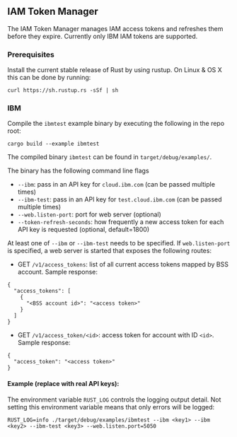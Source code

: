 ## IAM Token Manager
The IAM Token Manager manages IAM access tokens and refreshes them before they
expire. Currently only IBM IAM tokens are supported.

### Prerequisites
Install the current stable release of Rust by using rustup. On Linux & OS X
this can be done by running:

```
curl https://sh.rustup.rs -sSf | sh
```



### IBM
Compile the `ibmtest` example binary by executing the following in the repo root:

```
cargo build --example ibmtest 
```

The compiled binary `ibmtest` can be found in `target/debug/examples/`.

The binary has the following command line flags 

- `--ibm`: pass in an API key for `cloud.ibm.com` (can be passed multiple times)
- `--ibm-test`: pass in an API key for `test.cloud.ibm.com` (can be passed multiple times)
- `--web.listen-port`: port for web server (optional)
- `--token-refresh-seconds`: how frequently a new access token for each API key is requested (optional, default=1800)


At least one of `--ibm` or `--ibm-test` needs to be specified. If `web.listen-port` is 
specified, a web server is started that exposes the following routes:

- GET `/v1/access_tokens`: list of all current access tokens mapped by BSS account. Sample response:

```
{
  "access_tokens": [
    {
      "<BSS account id>": "<access token>"
    }
  ]
}
```

- GET `/v1/access_token/<id>`: access token for account with ID `<id>`. Sample response:

```
{
  "access_token": "<access token>"
}
```

#### Example (replace with real API keys):

The environment variable `RUST_LOG` controls the logging output detail. Not setting this environment
variable means that only errors will be logged:

```
RUST_LOG=info ./target/debug/examples/ibmtest --ibm <key1> --ibm <key2> --ibm-test <key3> --web.listen.port=5050
```

